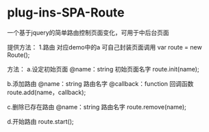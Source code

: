 # plug-ins-SPA-Route
一个基于jquery的简单路由控制页面变化，可用于中后台页面


提供方法：
1.路由 对应demo中的a 可自己封装页面调用
var route = new Route();

方法：
a.设定初始页面
@name：string 初始页面名字
route.init(name);

b.添加路由
@name：string 路由名字
@callback：function 回调函数
route.add(name，callback);

c.删除已存在路由
@name：string 路由名字
route.remove(name);

d.开始路由
route.start();
